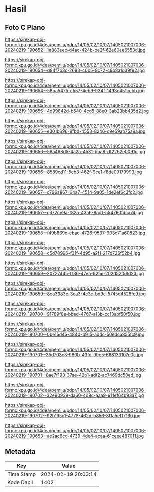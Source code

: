 # Hasil

## Foto C Plano

https://sirekap-obj-formc.kpu.go.id/4dea/pemilu/pdpr/14/05/02/10/07/1405021007006-20240219-190652--1e883eec-d4ac-424b-be2f-62e60ee6553d.jpg

https://sirekap-obj-formc.kpu.go.id/4dea/pemilu/pdpr/14/05/02/10/07/1405021007006-20240219-190654--d84f7b3c-2683-40b5-9c72-c9b8a1d39f92.jpg

https://sirekap-obj-formc.kpu.go.id/4dea/pemilu/pdpr/14/05/02/10/07/1405021007006-20240219-190654--58ba5475-c557-4eb9-934f-1493c451ccbb.jpg

https://sirekap-obj-formc.kpu.go.id/4dea/pemilu/pdpr/14/05/02/10/07/1405021007006-20240219-190655--4d99842d-b540-4cd5-88e0-3ab23bb435d2.jpg

https://sirekap-obj-formc.kpu.go.id/4dea/pemilu/pdpr/14/05/02/10/07/1405021007006-20240219-190655--e301b696-9fbd-4553-8246-c9e59ab75a9a.jpg

https://sirekap-obj-formc.kpu.go.id/4dea/pemilu/pdpr/14/05/02/10/07/1405021007006-20240219-190656--58a468d5-4a2a-4531-bba8-df2262e0091c.jpg

https://sirekap-obj-formc.kpu.go.id/4dea/pemilu/pdpr/14/05/02/10/07/1405021007006-20240219-190656--8589cd11-5cb3-462f-9ce1-f8de09179993.jpg

https://sirekap-obj-formc.kpu.go.id/4dea/pemilu/pdpr/14/05/02/10/07/1405021007006-20240219-190657--c796a867-64a7-4514-9a05-1de2ef6c3fc2.jpg

https://sirekap-obj-formc.kpu.go.id/4dea/pemilu/pdpr/14/05/02/10/07/1405021007006-20240219-190657--c672ce9a-f82a-43a6-8ad1-554760fdca74.jpg

https://sirekap-obj-formc.kpu.go.id/4dea/pemilu/pdpr/14/05/02/10/07/1405021007006-20240219-190658--f49b669c-cbac-4726-9537-903c71a60823.jpg

https://sirekap-obj-formc.kpu.go.id/4dea/pemilu/pdpr/14/05/02/10/07/1405021007006-20240219-190658--c5d78996-f31f-4d95-a2f1-217d726f52b4.jpg

https://sirekap-obj-formc.kpu.go.id/4dea/pemilu/pdpr/14/05/02/10/07/1405021007006-20240219-190659--20727445-f136-47ea-925e-202d52f58d23.jpg

https://sirekap-obj-formc.kpu.go.id/4dea/pemilu/pdpr/14/05/02/10/07/1405021007006-20240219-190659--8ca3383e-3ca3-4c3c-bd9c-5745d4528fc9.jpg

https://sirekap-obj-formc.kpu.go.id/4dea/pemilu/pdpr/14/05/02/10/07/1405021007006-20240219-190700--91789f8e-bbed-4767-a13b-cc13abf50f50.jpg

https://sirekap-obj-formc.kpu.go.id/4dea/pemilu/pdpr/14/05/02/10/07/1405021007006-20240219-190700--0be15d45-4840-4915-addc-50edca855fc9.jpg

https://sirekap-obj-formc.kpu.go.id/4dea/pemilu/pdpr/14/05/02/10/07/1405021007006-20240219-190701--35d703c3-980b-43fc-99e5-668133107c0c.jpg

https://sirekap-obj-formc.kpu.go.id/4dea/pemilu/pdpr/14/05/02/10/07/1405021007006-20240219-190701--8ae7f193-37ae-42b1-adf2-ac7469dc58ed.jpg

https://sirekap-obj-formc.kpu.go.id/4dea/pemilu/pdpr/14/05/02/10/07/1405021007006-20240219-190702--32e90939-da60-4d9c-aaa9-911ef64b93a7.jpg

https://sirekap-obj-formc.kpu.go.id/4dea/pemilu/pdpr/14/05/02/10/07/1405021007006-20240219-190702--92b195c1-4778-462d-b856-8f1a5ef17160.jpg

https://sirekap-obj-formc.kpu.go.id/4dea/pemilu/pdpr/14/05/02/10/07/1405021007006-20240219-190653--ae2ac6cd-4739-4de4-acaa-61ceee487011.jpg


## Metadata

| Key        | Value               |
| ---------- | ------------------- |
| Time Stamp | 2024-02-19 20:03:14 |
| Kode Dapil | 1402                |



